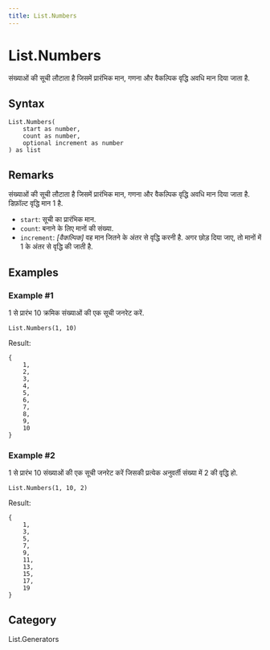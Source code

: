 ```yaml
---
title: List.Numbers
---
```


# List.Numbers


संख्याओं की सूची लौटाता है जिसमें प्रारंभिक मान, गणना और वैकल्पिक वृद्धि अवधि मान दिया जाता है.


## Syntax

```powerquery
List.Numbers(
    start as number,
    count as number,
    optional increment as number
) as list
```


## Remarks

संख्याओं की सूची लौटाता है जिसमें प्रारंभिक मान, गणना और वैकल्पिक वृद्धि अवधि मान दिया जाता है. डिफ़ॉल्ट वृद्धि मान 1 है.<ul>   <li><code>start</code>: सूची का प्रारंभिक मान.</li>   <li><code>count</code>: बनाने के लिए मानों की संख्या.</li>   <li><code>increment</code>: <i>[वैकल्पिक]</i> वह मान जितने के अंतर से वृद्धि करनी है. अगर छोड़ दिया जाए, तो मानों में 1 के अंतर से वृद्धि की जाती है.</li></ul>


## Examples

### Example #1 
1 से प्रारंभ 10 क्रमिक संख्याओं की एक सूची जनरेट करें.
```powerquery
List.Numbers(1, 10)
```

Result: 
```powerquery
{
    1,
    2,
    3,
    4,
    5,
    6,
    7,
    8,
    9,
    10
}
```


### Example #2 
1 से प्रारंभ 10 संख्याओं की एक सूची जनरेट करें जिसकी प्रत्येक अनुवर्ती संख्या में 2 की वृद्धि हो.
```powerquery
List.Numbers(1, 10, 2)
```

Result: 
```powerquery
{
    1,
    3,
    5,
    7,
    9,
    11,
    13,
    15,
    17,
    19
}
```




## Category
List.Generators

